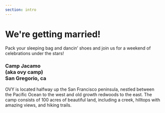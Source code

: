 ```yaml
---
section: intro 
---
```


# We're getting married!

Pack your sleeping bag and dancin’ shoes and join us for a weekend of celebrations under the stars!

### Camp Jacamo <br/>(aka ovy camp)<br/> San Gregorio, ca

OVY is located halfway up the San Francisco peninsula, nestled between the Pacific Ocean to the west and old growth redwoods to the east. The camp consists of 100 acres of beautiful land, including a creek, hilltops with amazing views, and hiking trails.
